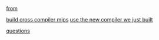 [from](https://www.youtube.com/watch?v=yEySjvC4lSI)


[build cross compiler mips](https://www.linux-mips.org/wiki/Toolchains#Roll-your-own)
[use the new compiler we just built](https://wiki.osdev.org/GCC_Cross-Compiler#Using_the_new_Compiler)

[questions](https://www.linuxquestions.org/questions/programming-9/mips-cross-compiling-4175644947/)
